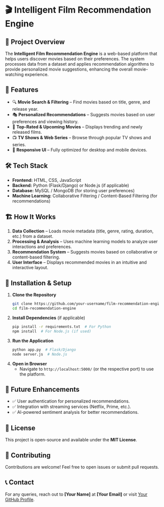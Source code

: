 # 🎬 Intelligent Film Recommendation Engine

## 📌 Project Overview
The **Intelligent Film Recommendation Engine** is a web-based platform that helps users discover movies based on their preferences. The system processes data from a dataset and applies recommendation algorithms to provide personalized movie suggestions, enhancing the overall movie-watching experience.

## 🚀 Features
- 🔍 **Movie Search & Filtering** – Find movies based on title, genre, and release year.
- 🎭 **Personalized Recommendations** – Suggests movies based on user preferences and viewing history.
- 🌟 **Top-Rated & Upcoming Movies** – Displays trending and newly released films.
- 📺 **TV Shows & Web Series** – Browse through popular TV shows and series.
- 📱 **Responsive UI** – Fully optimized for desktop and mobile devices.

## 🛠️ Tech Stack
- **Frontend:** HTML, CSS, JavaScript
- **Backend:** Python (Flask/Django) or Node.js (if applicable)
- **Database:** MySQL / MongoDB (for storing user preferences)
- **Machine Learning:** Collaborative Filtering / Content-Based Filtering (for recommendations)

## 🏗️ How It Works
1. **Data Collection** – Loads movie metadata (title, genre, rating, duration, etc.) from a dataset.
2. **Processing & Analysis** – Uses machine learning models to analyze user interactions and preferences.
3. **Recommendation System** – Suggests movies based on collaborative or content-based filtering.
4. **User Interface** – Displays recommended movies in an intuitive and interactive layout.

## 🔧 Installation & Setup
1. **Clone the Repository**
   ```bash
   git clone https://github.com/your-username/film-recommendation-engine.git
   cd film-recommendation-engine
   ```
2. **Install Dependencies** (if applicable)
   ```bash
   pip install -r requirements.txt  # For Python
   npm install  # For Node.js (if used)
   ```
3. **Run the Application**
   ```bash
   python app.py  # Flask/Django
   node server.js  # Node.js
   ```
4. **Open in Browser**
   - Navigate to `http://localhost:5000/` (or the respective port) to use the platform.

## 📌 Future Enhancements
- ✅ User authentication for personalized recommendations.
- ✅ Integration with streaming services (Netflix, Prime, etc.).
- ✅ AI-powered sentiment analysis for better recommendations.

## 📜 License
This project is open-source and available under the **MIT License**.

## 🤝 Contributing
Contributions are welcome! Feel free to open issues or submit pull requests.

## 📞 Contact
For any queries, reach out to **[Your Name]** at **[Your Email]** or visit [Your GitHub Profile](https://github.com/your-username).
